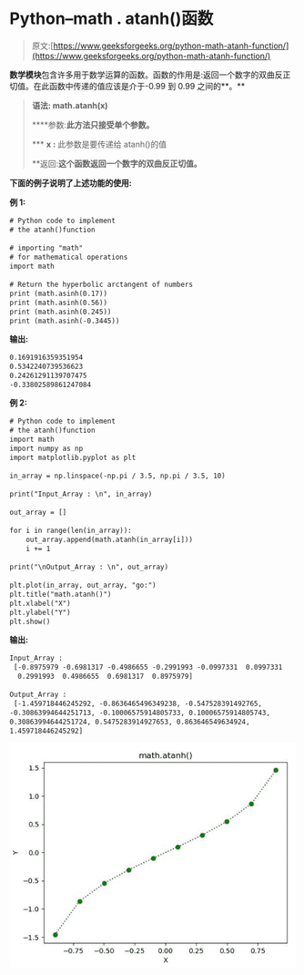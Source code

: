 # Python–math . atanh()函数

> 原文:[https://www.geeksforgeeks.org/python-math-atanh-function/](https://www.geeksforgeeks.org/python-math-atanh-function/)

**数学模块**包含许多用于数学运算的函数。函数的作用是:返回一个数字的双曲反正切值。在此函数中传递的值应该是介于-0.99 到 0.99 之间的**。**

> ****语法:** math.atanh(x)**
> 
> ****参数:**此方法只接受单个参数。**
> 
>  ***   **x :** 此参数是要传递给 atanh()的值
> 
> **返回:**这个函数返回一个数字的双曲反正切值。**

**下面的例子说明了上述功能的使用:**

****例 1:****

```
# Python code to implement
# the atanh()function

# importing "math"
# for mathematical operations  
import math   

# Return the hyperbolic arctangent of numbers 
print (math.asinh(0.17))
print (math.asinh(0.56))
print (math.asinh(0.245))
print (math.asinh(-0.3445))  
```

****输出:****

```
0.1691916359351954
0.5342240739536623
0.24261291139707475
-0.33802589861247084 
```

****例 2:****

```
# Python code to implement
# the atanh()function
import math 
import numpy as np 
import matplotlib.pyplot as plt  

in_array = np.linspace(-np.pi / 3.5, np.pi / 3.5, 10)  

print("Input_Array : \n", in_array)

out_array = [] 

for i in range(len(in_array)): 
    out_array.append(math.atanh(in_array[i])) 
    i += 1

print("\nOutput_Array : \n", out_array)   

plt.plot(in_array, out_array, "go:")  
plt.title("math.atanh()")  
plt.xlabel("X")  
plt.ylabel("Y")  
plt.show()  
```

****输出:****

```
Input_Array : 
 [-0.8975979 -0.6981317 -0.4986655 -0.2991993 -0.0997331  0.0997331
  0.2991993  0.4986655  0.6981317  0.8975979]

Output_Array : 
 [-1.459718446245292, -0.8636465496349238, -0.547528391492765, -0.30863994644251713, -0.10006575914805733, 0.10006575914805743, 0.30863994644251724, 0.5475283914927653, 0.863646549634924, 1.459718446245292] 
```

**![](img/43c29a32043a61caa129cd61052e16a8.png)**